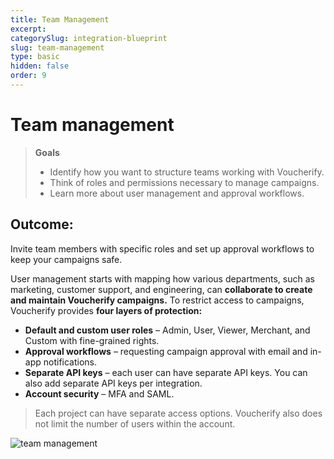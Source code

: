 ```yaml
---
title: Team Management
excerpt:
categorySlug: integration-blueprint
slug: team-management
type: basic
hidden: false
order: 9
---
```


# Team management

> **Goals**  				
> * Identify how you want to structure teams working with Voucherify.
> * Think of roles and permissions necessary to manage campaigns.
> * Learn more about user management and approval workflows.

## Outcome: 

Invite team members with specific roles and set up approval workflows to keep your campaigns safe. 

User management starts with mapping how various departments, such as marketing, customer support, and engineering, can **collaborate to create and maintain Voucherify campaigns.** To restrict access to campaigns, Voucherify provides **four layers of protection:**

* **Default and custom user roles** – Admin, User, Viewer, Merchant, and Custom with fine-grained rights.
* **Approval workflows** – requesting campaign approval with email and in-app notifications.
* **Separate API keys** – each user can have separate API keys. You can also add separate API keys per integration. 
* **Account security** – MFA and SAML. 

> 
>
> Each project can have separate access options. Voucherify also does not limit the number of users within the account.

![team management](https://raw.githubusercontent.com/voucherifyio/voucherify-openapi/mk/updating-quickstart-article/docs/assets/img/guides_integration_blueprint_team_management_user_roles.png)
